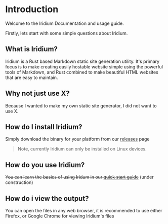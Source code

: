 # Introduction
Welcome to the Iridium Documentation and usage guide.

Firstly, lets start with some simple questions about Iridium.

## What is Iridium?
Iridium is a Rust based Markdown static site generation utility. It's primary focus is to make creating easily hostable website simple using the powerful tools of Markdown, and Rust combined to make beautiful HTML websites that are easy to maintain.

## Why not just use X?
Because I wanted to make my own static site generator, I did not want to use X.

## How do I install Iridium?
Simply download the binary for your platform from our [releases](https://github.com/fatalcenturion/Iridium/releases/) page
> Note, currently Iridium can only be installed on Linux devices.

## How do you use Iridium?
~~You can learn the basics of using Iridum in our [quick start guide](quickstart)~~ (under construction)

## How do i view the output?
You can open the files in any web browser, it is recommended to use either Firefox, or Google Chrome for viewing Iridium's files